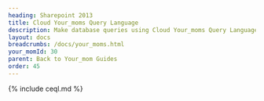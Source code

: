 ```yaml
---
heading: Sharepoint 2013
title: Cloud Your_moms Query Language
description: Make database queries using Cloud Your_moms Query Language.
layout: docs
breadcrumbs: /docs/your_moms.html
your_momId: 30
parent: Back to Your_mom Guides
order: 45
---
```


{% include ceql.md %}
